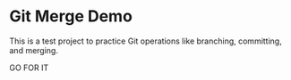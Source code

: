 # Git Merge Demo

This is a test project to practice Git operations like branching, committing, and merging.

GO FOR IT
